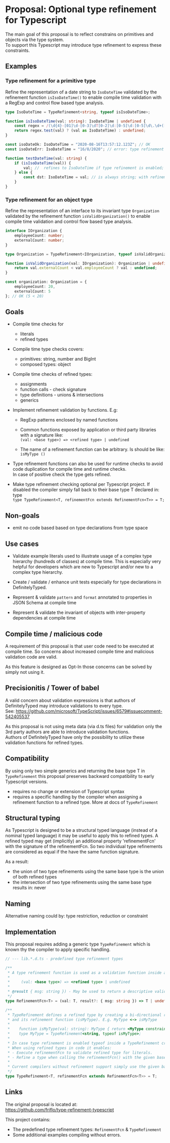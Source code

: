 # Proposal: Optional type refinement for Typescript

The main goal of this proposal is to reflect constrains on primitives and objects via the type system.  
To support this Typescript may introduce type refinement to express these constraints.

## Examples

### Type refinement for a primitive type

Refine the representation of a date string to `IsoDateTime` validated by the refinement function `isIsoDateTime()`
to enable compile time validation with a RegExp and
control flow based type analysis.

```ts
type IsoDateTime = TypeRefinement<string, typeof isIsoDateTime>;

function isIsoDateTime(val: string): IsoDateTime | undefined {
    const regex = /(\d{4}-[01]\d-[0-3]\dT[0-2]\d:[0-5]\d:[0-5]\d\.\d+([+-][0-2]\d:[0-5]\d|Z))|(\d{4}-[01]\d-[0-3]\dT[0-2]\d:[0-5]\d:[0-5]\d([+-][0-2]\d:[0-5]\d|Z))|(\d{4}-[01]\d-[0-3]\dT[0-2]\d:[0-5]\d([+-][0-2]\d:[0-5]\d|Z))/;
    return regex.test(val) ? (val as IsoDateTime) : undefined;
}

const isoDateOk: IsoDateTime = "2020-08-16T13:57:12.123Z"; // OK
const isoDateErr: IsoDateTime = "16/8/2020"; // error: type refinement 'IsoDateTime' violates 'isIsoDateTime()'

function testDateTime(val: string) {
    if (isIsoDateTime(val)) {
        val; //  refines to IsoDateTime if type refinement is enabled; Otherwise string
    } else {
        const dst: IsoDateTime = val; // is always string; with refinement - error: Type 'string' is not assignable to type 'IsoDateTime'.
    }
}
```

### Type refinement for an object type

Refine the representation of an interface to its invariant type `Organization` validated by the refinement function `isValidOrganization()`
to enable compile time validation and control flow based type analysis.

```ts
interface IOrganization {
    employeeCount: number;
    externalCount: number;
}

type Organization = TypeRefinement<IOrganization, typeof isValidOrganization>;

function isValidOrganization(val: IOrganization): Organization | undefined {
    return val.externalCount < val.employeeCount ? val : undefined;
}

const organization: Organization = {
    employeeCount: 20,
    externalCount: 5
}; // OK (5 < 20)
```

## Goals

-   Compile time checks for

    -   literals
    -   refined types

-   Compile time type checks covers:

    -   primitives: string, number and BigInt
    -   composed types: object

-   Compile time checks of refined types:

    -   assignments
    -   function calls - check signature
    -   type definitions - unions & intersections
    -   generics

-   Implement refinement validation by functions. E.g:

    -   RegExp patterns enclosed by named functions

    -   Common functions exposed by application or third party libraries with a signature like:  
        `(val: <base type>) => <refined type> | undefined`

    -   The name of a refinement function can be arbitrary. Is should be like: `isMyType ()`

-   Type refinement functions can also be used for runtime checks to avoid code duplication for compile time and runtime checks.  
    In case of positive check the type gets refined.

-   Make type refinement checking optional per Typescript project.
    If disabled the compiler simply fall back to their base type T declared in:
    type  
    `type TypeRefinement<T, refinementFcn extends RefinementFcn<T>> = T;`

## Non-goals

-   emit no code based based on type declarations from type space

## Use cases

-   Validate example literals used to illustrate usage of a complex type hierarchy (hundreds of classes) at compile time.
    This is especially very helpful for developers which are new to Typescript and/or new to a complex type hierarchy.

-   Create / validate / enhance unit tests especially for type declarations in DefinitelyTyped.

-   Represent & validate `pattern` and `format` annotated to properties in JSON Schema at compile time

-   Represent & validate the invariant of objects with inter-property dependencies at compile time

## Compile time / malicious code

A requirement of this proposal is that user code need to be executed at compile time.
So concerns about increased compile time and malicious validation code are valid.

As this feature is designed as Opt-In those concerns can be solved by simply not using it.

## Precisionitis / Tower of babel

A valid concern about validation expressions is that authors of DefinitelyTyped may introduce validations to every type.  
See: https://github.com/microsoft/TypeScript/issues/6579#issuecomment-542405537

As this proposal is not using meta data (via d.ts files) for validation only the 3rd party authors are able to introduce validation functions.  
Authors of DefinitelyTyped have only the possibility to utilize these validation functions for refined types.

## Compatibility

By using only two simple generics and returning the base type T in `TypeRefinement`
this proposal preserves backward compatibility to early Typescript versions.

-   requires no change or extension of Typescript syntax
-   requires a specific handling by the compiler when assigning a refinement function to a refined type. More at docs of `TypeRefinement`

## Structural typing

As Typescript is designed to be a structural typed language (instead of a nominal typed language) it may be useful to apply this to refined types.
A refined typed may get (implicitly) an additional property 'refinementFcn' with the signature of the refinementFcn.
So two individual type refinements are considered as equal if the have the same function signature.

As a result:

-   the union of two type refinements using the same base type is the union of both refined types
-   the intersection of two type refinements using the same base type results in: never

## Naming

Alternative naming could by: type restriction, reduction or constraint

## Implementation

This proposal requires adding a generic type `TypeRefinement` which is known thy the compiler to apply specific handling.

```ts
// --- lib.*.d.ts - predefined type refinement types

/**
 * A type refinement function is used as a validation function inside a TypeRefinement. Its signature is:
 *
 *     (val: <base type>) => <refined type> | undefined
 *
 * @result { msg: string }) - May be used to return a descriptive validation error
 */
type RefinementFcn<T> = (val: T, result?: { msg: string }) => T | undefined;

/**
 * TypeRefinement defines a refined type by creating a bi-directional relation of the refined type (MyType)
 * and its refinement function (isMyType). E.g. MyType <-> isMyType
 *
 *    function isMyType(val: string): MyType { return <MyType constraints fulfilled> ? val : undefined; }
 *    type MyType = TypeRefinement<string, typeof isMyType>;
 *
 * In case type refinement is enabled typeof inside a TypeRefinement create the described relation above.
 * When using refined types in code it enables:
 * - Execute refinementFcn to validate refined type for literals.
 * - Refine a type when calling the refinementFcn() with the given base type T.
 *
 * Current compilers without refinement support simply use the given base type T.
 */
type TypeRefinement<T, refinementFcn extends RefinementFcn<T>> = T;
```

## Links

The original proposal is located at:  
https://github.com/friflo/type-refinement-typescript

This project contains:

-   The predefined type refinement types: `RefinementFcn` & `TypeRefinement`
-   Some additional examples compiling without errors.
